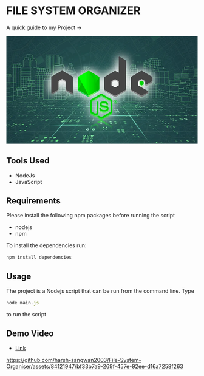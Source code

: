 # FILE SYSTEM ORGANIZER

A quick guide to my Project ->

<img src ="/1.webp">


## Tools Used

- NodeJs
- JavaScript

## Requirements

Please install the following npm packages before running the script

- nodejs
- npm

To install the dependencies run:

```js
npm install dependencies
```

## Usage

The project is a Nodejs script that can be run from the command line.
Type 

```js
node main.js
``` 
to run the script

## Demo Video

- [Link](https://streamable.com/uy4wkp)

https://github.com/harsh-sangwan2003/File-System-Organiser/assets/84121947/bf33b7a9-269f-457e-92ee-d16a7258f263
